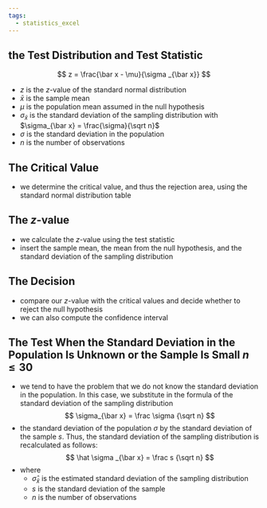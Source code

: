 ```yaml
---
tags:
  - statistics_excel
---
```

## the Test Distribution and Test Statistic
$$
z = \frac{\bar x - \mu}{\sigma _{\bar x}}
$$
- $z$ is the $z$-value of the standard normal distribution
- $\bar x$ is the sample mean
- $\mu$ is the population mean assumed in the null hypothesis
- $\sigma_{\bar x}$ is the standard deviation of the sampling distribution with $\sigma_{\bar x} = \frac{\sigma}{\sqrt n}$ 
- $\sigma$ is the standard deviation in the population 
- $n$ is the number of observations
## The Critical Value
- we determine the critical value, and thus the rejection area, using the standard normal distribution table
## The $z$-value
- we calculate the $z$-value using the test statistic
- insert the sample mean, the mean from the null hypothesis, and the standard deviation of the sampling distribution
## The Decision
- compare our $z$-value with the critical values and decide whether to reject the null hypothesis
- we can also compute the confidence interval
## The Test When the Standard Deviation in the Population Is Unknown or the Sample Is Small $n \leq 30$
- we tend to have the problem that we do not know the standard deviation in the population. In this case, we substitute in the formula of the standard deviation of the sampling distribution
$$
\sigma_{\bar x} = \frac \sigma {\sqrt n}
$$
- the standard deviation of the population $\sigma$ by the standard deviation of the sample $s$. Thus, the standard deviation of the sampling distribution is recalculated as follows:
$$
\hat \sigma _{\bar x}  = \frac s {\sqrt n}
$$
- where 
	- $\hat \sigma _{\bar x}$ is the estimated standard deviation of the sampling distribution
	- $s$ is the standard deviation of the sample
	- $n$ is the number of observations